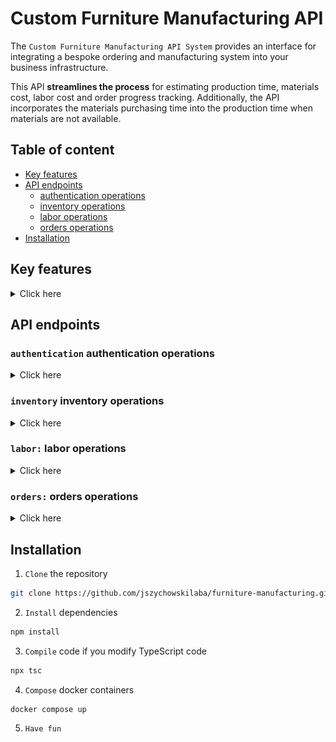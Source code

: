 # Custom Furniture Manufacturing API

The `Custom Furniture Manufacturing API System` provides an interface for integrating a bespoke ordering and manufacturing system into your business infrastructure.

This API **streamlines the process** for estimating production time, materials cost, labor cost and order progress tracking. Additionally, the API incorporates the materials purchasing time into the production time when materials are not available.

## Table of content

- [Key features](#key-features)
- [API endpoints](#api-endpoints)
  - [authentication operations](#authentication-authentication-operations)
  - [inventory operations](#inventory-inventory-operations)
  - [labor operations](#labor-labor-operations)
  - [orders operations](#orders-orders-operations)
- [Installation](#installation)

## Key features

<details>
  <summary>Click here</summary>

- **Time estimation:** estimates an order production time based into;

- materials purchasing time
- production time for each manufacturing step

- **Cost calculation:** calculates an order cost based in;

  - materials using predefined material costs
  - labor using predefined cost structures

- **Progress tracking:** provide an order status based in:

  - reception of materials
  - actual manufacturing process step

- **Order management:**

  - provides information of all or individual orders
  - allows order cancellation or modification

- **Inventory management:**

  - manages inventory of materials and their associated cost and purchasing time
  - automatically adjust inventory when materials are used or reserved for an order

- **Manufacturing order placement:** accept and validates custom order placement based on;

  - material availability
  - pre existing labor structures
  - total production time

- **Labor structure management:** manages labor structured cost based on:

  - labor time
  - labor cost
  </details>

## API endpoints

### **`authentication`** authentication operations

<details>
  <summary>Click here</summary>


![](./images/post-colour.png) **`POST`** `/api/v1/auth/login` Login the user.

<details>
  <summary>Click here</summary>

Server side create OAuth 2.0 tokens, stores them in DB and return them.

- **Request**

  ```
  // Example

  // Header
  Content-Type: application/x-www-form-urlencoded

  // Body
  client_id=juan&client_secret=5678910

  ```

- **Responses**

  - 201 OK. Response with a **access_token**, **refresh_token** and **expires_in** (expiration time of access_token in seconds). Tokens must be stored by client.

  ```
  // Example

  // Header
  HTTP/1.1 200 OK
  Content-Type: application/json; charset=utf-8

  // Body
  {
    "access_token": "1ad67c7c-785d-4968-b34d-2d77d5802bbf",
    "refresh_token": "d4917ddd-11bb-404b-ac6d-a3123de3e24c",
    "expires_in": 60
  }
  ```

  - 400 Bad Request. (Missing argument). Response body with a JSON informative message.

  - 404 Not Found. (Invalid credentials). Response body with a JSON informative message.

  - 500 Internal Server Error. Response body with a JSON informative message.

</details>

![](./images/delete-colour.png) **`DELETE`** `/api/v1/auth/logout` Logout the user.

<details>
  <summary>Click here</summary>

Server side delete the OAuth 2.0 tokens from the DB.

- **Request**

  ```
  // Example

  // Header
  Authorization: c326b621-167f-4192-9845-b11cc01597fb // Valid token
  ```

- **Responses**

  - 204 No Content. (Successful logout).

  - 400 Bad Request. (Missing authentication token). Response body with a JSON informative message.

  - 401 Unauthorized. (Invalid authentication token). Response body with a JSON informative message.

  - 500 Internal Server Error. Response body with a JSON informative message.

</details>

![](./images/post-colour.png) **`POST`** `/api/v1/auth/refresh-tokens` Refresh the OAuth 2.0 tokens.

<details>
  <summary>Click here</summary>

Server side generates a new token and a new refresh token, update the old ones in the DB side and response with the new tokens.

- **Request**

  ```
  // Example

  // Header
  Content-Type: application/x-www-form-urlencoded

  // Body
  refresh_token=1ea0e31e-2fc8-429b-9038-827f35e42dc3
  ```

- **Responses**

  - 200 OK. Response with a **new token** and a **new refresh token**. Tokens must be stored by client.

  ```
  // Example

  // Header
  HTTP/1.1 200 OK
  Content-Type: application/json; charset=utf-8

  // Body
  {
    "access_token": "add11a75-3dfa-4f76-888e-967a1a1a738a",
    "refresh_token": "51b27992-2043-4233-9dc9-56c31086688d",
    "expires_in": 60
  }
  ```

  - 400 Bad Request. (Missing authentication token). Response body with a JSON informative message.

  - 401 Unauthorized. (Invalid authentication token). Response body with a JSON informative message.

  - 500 Internal Server Error. Response body with a JSON informative message.

</details>

</details>

### **`inventory`** inventory operations

<details>
  <summary>Click here</summary>

![](./images/get-colour.png) **`GET`** `/v1/inventory` Returns all inventory

<details>
  <summary>Click here</summary>

Returns all inventory stored in DB.

- **Responses**

  - 200 OK

    ```
    // Example

    // Header
    HTTP 200 OK
    Content-Type: application/json

    // Body
    [
      {
        "id": "a7cbefaf-b451-4a40-8e77-753bf1f5f639",
        "createdAt": "4/10/2023, 3:58:56 PM",
        "status": "active",
        "internalCode": "w-01",
        "description": "wood",
        "quantity": 24,
        "pricePerUnit": 15,
        "unit": "m2",
        "purchaseTime": 5,
        "internalNotes": "some notes
      },
      {
        "id": "6f69f3d7-7d7f-4cac-b0c1-82fa337d797c",
        "createdAt": "3/10/2023, 2:58:56 PM",
        "status": "active",
        "internalCode" "n-01",
        "description": "nails",
        "quantity": 1000,
        "pricePerUnit": 0.12,
        "unit": "unit",
        "purchaseTime": 1,
        "internalNotes": "some notes
      }
    ]
    ```

  - 204 No Content. (Inventory is empty).
  - 401 Unauthorized. (Invalid authentication token). Response body with a JSON informative message.
  - 500 Internal Server Error. Response body with a JSON informative message.

</details>

![](./images/post-colour.png) **`POST`** `/v1/inventory` Creates a new material

<details>
  <summary>Click here</summary>

Creates a new material and store it in DB.

- **Request**

  ```
  // Example

  // Header
  Content-Type: application/json; charset=utf-8
  Authorization: c326b621-167f-4192-9845-b11cc01597fb // Valid token

  // Body
  {
    "internalCode": "w-01",
    "description": "Light ocher reflective wood board of 2 inches wide",
    "quantity": 24,
    "pricePerUnit": 15,
    "unit": "m2",
    "purchaseTime": 5409
    "internalNotes": "used for tables top"
  }
  ```

- **Responses**
  - 204 No Content. The material has been created and stored in DB.
  - 400 Bad Request. Response body with a JSON informative message.
  - 401 Unauthorized. (Invalid authentication token). Response body with a JSON informative message.
  - 409 Conflict. (Internal code already used in another material). Response body with a JSON informative message.
  - 500 Internal Server Error. Response body with a JSON informative message.

</details>

![](./images/get-colour.png) **`GET`** `/v1/inventory/{materialID}` Returns a material by material ID

<details>
  <summary>Click here</summary>

Returns a material by material ID stored in the DB.

- **Responses**

  - 200 OK

    ```
    // Example

    // Header
    HTTP 200 OK
    Content-Type: application/json

    // Body
    {
      "id": "a7cbefaf-b451-4a40-8e77-753bf1f5f639",
      "createdAt": "4/10/2023, 3:58:56 PM",
      "status": "active",
      "internalCode": "w-01",
      "description": "wood",
      "quantity": 24,
      "pricePerUnit": 15,
      "unit": "m2",
      "purchaseTime": 5,
      "internalNotes": "some notes
    }
    ```

  - 404 No Found. (The material does not exist).
  - 401 Unauthorized. (Invalid authentication token). Response body with a JSON informative message.
  - 500 Internal Server Error. Response body with a JSON informative message.

</details>

![](./images/put-colour.png) **`PUT`** `/v1/inventory/{materialID}` Updates a material by material ID

<details>
  <summary>Click here</summary>
  
  Updates a material by material ID and update the DB.

- **Request**

  ```
  // Example

  // Header
  Content-Type: application/json; charset=utf-8
  Authorization: c326b621-167f-4192-9845-b11cc01597fb // Valid token

  // Body
  {
    "status": "inactive",
    "internalCode": "new internal code",
    "description": "new description",
    "quantity": 3,
    "pricePerUnit": 2,
    "unit": "new unit",
    "purchaseTime": 3
    "internalNotes": "new internal note"
  }
  ```

- **Responses**
  - 204 No Content. (Successful update)
  - 400 Bad Request. Response body with a JSON informative message.
  - 401 Unauthorized. (Invalid authentication token). Response body with a JSON informative message.
  - 404 Not Found. (Material ID not found in DB). Response body with a JSON informative message.
  - 409 Conflict. (Internal code already used). Response body with a JSON informative message.
  - 500 Internal Server Error. Response body with a JSON informative message.

</details>

</details>

### **`labor:`** labor operations

<details>
  <summary>Click here</summary>

![](./images/get-colour.png) **`GET`** `/v1/labors` Returns all labors

<details>
  <summary>Click here</summary>

Return all created labors from DB

- **Responses**

  - 200 OK

    ```
    // Example

    // Header
    HTTP 200 OK
      Content-Type: application/json

    // Body
    [
      {
        "id": "7b45ccd1-e1c3-4e75-99ed-aa41bcc98dd1",
        "createdAt": "4/10/2023, 1:55:56 PM",
        "status": "active",
        "internalCode": "S-01",
        "description": "screw a leg",
        "pricePerUnit": 1, // USD
        "timePerUnit": 2, // seconds
        "unit": "unit",
        "internalNote": "some internal note",
      },
      {
        "id": "cfb4b8ec-fea7-41c1-aa00-a88456ddf7c0",
        "createdAt": "2/10/2023, 1:23:54 PM",
        "status": "inactive",
        "internalCode": "S-23",
        "description": "sanding board surface",
        "pricePerUnit": 30, // USD
        "timePerUnit": 3600, // seconds
        "unit": "m2",
        "internalNote": "some internal note",
      }
    ]
    ```

  - 204 No Content. (Labor list is empty).
  - 401 Unauthorized. (Invalid authentication token). Response body with a JSON informative message.
  - 500 Internal Server Error. Response body with a JSON informative message.

</details>

![](./images/post-colour.png) **`POST`** `/v1/labors` Creates a new labor

<details>
  <summary>Click here</summary>

Creates a new labor and stores it in DB.

- **Request**

  ```
  // Example

  // Header
  Content-Type: application/json; charset=utf-8
  Authorization: c326b621-167f-4192-9845-b11cc01597fb // Valid token

  // Body
  {
    "internalCode": "S-01",
    "description": "screw a leg",
    "pricePerUnit": 24, // USD
    "timePerUnit": 2, // seconds
    "unit": "unit"
    "internalNote": "some internal note"
  }
  ```

- **Responses**
  - 204 No Content. The resource has been created and stored in DB
  - 400 Bad Request. Response body with a JSON informative message
  - 401 Unauthorized. (Invalid authentication token). Response body with a JSON informative message.
  - 409 Conflict. (Internal code already used). Response body with a JSON informative message.
  - 500 Internal Server Error. Response body with a JSON informative message.

</details>

![](./images/get-colour.png) **`GET`** `/v1/labors/{laborID}` Returns a labor by labor ID

<details>
  <summary>Click here</summary>

Returns a labor stored in the DB by its ID

- **Responses**

  - 200 OK

  ```
  // Example

  // Header
  HTTP 200 OK
  Content-Type: application/json

  // Body
  {
    "id": "7b45ccd1-e1c3-4e75-99ed-aa41bcc98dd1",
    "createdAt": "4/10/2023, 1:55:56 PM",
    "status": "inactive",
    "internalNote": "S-01",
    "description": "screw a leg",
    "pricePerUnit": 1,
    "timePerUnit": 2,
    "unit": "unit",
    "internalNote": "some internal note"
  }
  ```

  - 404 Not Found. (The labor is not stored in the DB).
  - 401 Unauthorized. (Invalid authentication token). Response body with a JSON informative message.
  - 500 Internal Server Error. Response body with a JSON informative message.

</details>

![](./images/put-colour.png) **`PUT`** `/v1/labors/{laborID}` Updates a labor by labor ID

<details>
  <summary>Click here</summary>

Updates labor by its ID and update the DB.

- **Request**

  ```
  // Example

  // Header
  Content-Type: application/json; charset=utf-8
  Authorization: c326b621-167f-4192-9845-b11cc01597fb // Valid token

  // Body
  {
    "status": "active",
    "internalCode": "S-01"
    "description": "screw a leg",
    "pricePerUnit": 1,
    "timePerUnit": 2,
    "unit": "unit",
    "internalNote": "new internal note"
  }
  ```

- **Responses**
  - 204 No Content. (Successful update)
  - 400 Bad Request. Response body with a JSON informative message.
  - 401 Unauthorized. (Invalid authentication token). Response body with a JSON informative message.
  - 404 Not Found. (Labor ID not found in DB). Response body with a JSON informative message
  - 409 Conflict. (Internal code already used). Response body with a JSON informative message.
  - 500 Internal Server Error. Response body with a JSON informative message.

</details>

</details>

### **`orders:`** orders operations

<details>
  <summary>Click here</summary>

![](./images/get-colour.png) **`GET`** `/v1/orders` Returns all manufacture orders

<details>
  <summary>Click here</summary>

Return all manufacture orders stored in the DB.

- **Responses**

  - 200 OK

  ```
  // Example

  // Header
  HTTP 200 OK
  Content-Type: application/json

  // Body
  [
    {
      "id": "54c42fec-f0a5-4e39-b9f6-e42e2a3c0222",
      "createdAt": "4/10/2023, 1:55:56 PM",
      "internalCode": "AT-01",
      "description": "antique table",
      "status": "pending",
      "manufactured": 0,
      "price": 450,
      "totalProductionTime": 143,
      "unitsToManufacture": 25,
      "materials": [
        { "id": "4818bf86-d823-447c-8b44-314b9f3c6006", "quantity": 4 },
        { "id": "1e763ff7-c953-4648-8662-535e2666ddb9", "quantity": 8 }
      ],
      "labors": [
        { "id": "58aed305-ca17-4885-8be7-0d66160112b9", "quantity": 1 },
        { "id": "557fa85c-08bf-48dd-a7d5-7d3df895881c", "quantity": 3 }
      ],
      "internalNote": "some special instructions about the order"
    },
    {
      "id": "26cfc6a8-3b4f-462c-bac7-5225e8586797",
      "createdAt": "2/10/2023, 1:23:54 PM",
      "internalCode": "AT-02",
      "description": "antique chair",
      "status": "in production",
      "manufactured": 40,
      "price": 3000,
      "totalProductionTime": 15,
      "unitsToManufacture": 100,
      "materials": [
        { "id": "4818bf86-d823-447c-8b44-314b9f3c6006", "quantity": 4 },
        { "id": "1e763ff7-c953-4648-8662-535e2666ddb9", "quantity": 1450 }
      ],
      "labors": [
        { "id": "58aed305-ca17-4885-8be7-0d66160112b9", "quantity": 1 },
        { "id": "557fa85c-08bf-48dd-a7d5-7d3df895881c", "quantity": 100 }
      ],
      "internalNote": "some special instructions about the order"
    }
  ]
  ```

  - 204 No Content. (Manufacture order list is empty).
  - 401 Unauthorized. (Invalid authentication token). Response body with a JSON informative message.
  - 500 Internal Server Error. Response body with a JSON informative message.

</details>

![](./images/post-colour.png) **`POST`** `/v1/order` Creates a new manufacture order

<details>
  <summary>Click here</summary>

Creates a new manufacture order and stores it in DB.

- **Request**

  ```
  // Example

  // Header
  Content-Type: application/json; charset=utf-8
  Authorization: c326b621-167f-4192-9845-b11cc01597fb // Valid token

  // Body
  {
    "internalCode": "AT-01",
    "description": "antique table",
    "unitsToManufacture": 25,
    "materials": [
      { "id": "4818bf86-d823-447c-8b44-314b9f3c6006", "quantity": 4 },
      { "id": "1e763ff7-c953-4648-8662-535e2666ddb9", "quantity": 8 }
    ],
    "labors": [
      { "id": "58aed305-ca17-4885-8be7-0d66160112b9", "quantity": 1 },
      { "id": "557fa85c-08bf-48dd-a7d5-7d3df895881c", "quantity": 3 }
    ],
    "internalNote": "some internal note"
  }
  ```

- **Responses**
  - 204 No Content. The manufacture order has been created and stored in DB.
  - 400 Bad Request. Response body with a JSON informative message.
  - 401 Unauthorized. (Invalid authentication token). Response body with a JSON informative message.
  - 409 Conflict. (Internal code already used in another material). Response body with a JSON informative message.
  - 500 Internal Server Error. Response body with a JSON informative message.

</details>

![](./images/get-colour.png) **`GET`** `/v1/orders/{orderID}` Returns a manufacture order by manufacture order ID

<details>
  <summary>Click here</summary>

Return a manufacture order stored in DB by its ID.

- **Responses**

  - 200 OK

    ```
    // Example

    // Header
    HTTP 200 OK
    Content-Type: application/json

    // Body
    {
      "id": "54c42fec-f0a5-4e39-b9f6-e42e2a3c0222",
      "createdAt": "4/10/2023, 1:55:56 PM",
      "internalCode": "AT-01",
      "description": "antique table",
      "status": "pending",
      "manufactured": 0,
      "price": 450,
      "totalProductionTime": 143,
      "unitsToManufacture": 25,
      "materials": [
        { "id": "4818bf86-d823-447c-8b44-314b9f3c6006", "quantity": 4 },
        { "id": "1e763ff7-c953-4648-8662-535e2666ddb9", "quantity": 8 }
      ],
      "labors": [
        { "id": "58aed305-ca17-4885-8be7-0d66160112b9", "quantity": 1 },
        { "id": "557fa85c-08bf-48dd-a7d5-7d3df895881c", "quantity": 3 }
      ],
      "internalNote": "some internal note"
    }
    ```

  - 404 No Found. (The manufacture order does not exist).
  - 401 Unauthorized. (Invalid authentication token). Response body with a JSON informative message.
  - 500 Internal Server Error. Response body with a JSON informative message.

</details>

![](./images/put-colour.png) **`PUT`**/v1/orders/{orderID}` Update a manufacture order by manufacture order ID

<details>
  <summary>Click here</summary>

Update a stored manufacture order in the DB.

- **Request**

  ```
  // Example

  // Header
  Content-Type: application/json; charset=utf-8
  Authorization: c326b621-167f-4192-9845-b11cc01597fb // Valid token

  // Body
  {
    "internalCode": "AT-3",
    "description": "antique table",
    "status": "pending",
    "manufactured": 0,
    "price": 450,
    "totalProductionTime": 143,
    "unitsToManufacture": 25,
    "materials": [
      { "id": "4818bf86-d823-447c-8b44-314b9f3c6006", "quantity": 4 },
      { "id": "1e763ff7-c953-4648-8662-535e2666ddb9", "quantity": 8 }
    ],
    "labors": [
      { "id": "58aed305-ca17-4885-8be7-0d66160112b9", "quantity": 1 },
      { "id": "557fa85c-08bf-48dd-a7d5-7d3df895881c", "quantity": 3 }
    ],
    "internalNote": "updating internal notes"
  }
  ```

- **Responses**
  - 204 No Content. (Successful update).
  - 400 Bad Request. Response body with a JSON informative message.
  - 401 Unauthorized. (Invalid authentication token). Response body with a JSON informative message.
  - 404 Not Found. (Manufacture order ID not found in DB). Response body with a JSON informative message.
  - 409 Conflict. (Internal code already used). Response body with a JSON informative message.
  - 500 Internal Server Error. Response body with a JSON informative message.

</details>

![](./images/delete-colour.png) **`DELETE`** `/v1/orders/{orderID}` Delete an unplaced manufacture order by manufacture order ID

<details>
  <summary>Click here</summary>

Delete an unplaced manufacture order from the DB.

- **Responses**
  - 204 No Content. (Successful deletion)
  - 401 Unauthorized. (Invalid authentication token). Response body with a JSON informative message.
  - 404 Not Found. (Manufacture order ID not found in DB). Response body with a JSON informative message.
  - 500 Internal Server Error. Response body with a JSON informative message.

</details>

</details>

## Installation

1. `Clone` the repository

```bash
git clone https://github.com/jszychowskilaba/furniture-manufacturing.git
```

2. `Install` dependencies

```bash
npm install
```

3. `Compile` code if you modify TypeScript code

```bash
npx tsc
```

4. `Compose` docker containers

```bash
docker compose up
```

5. `Have fun`

```

```
